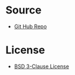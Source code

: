 # Source 
- [Git Hub Repo](https://github.com/shicai/MobileNet-Caffe)
# License
- [BSD 3-Clause License](https://github.com/shicai/MobileNet-Caffe/blob/master/LICENSE)